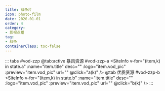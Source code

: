 ```yaml
---
title: 战争片
icon: photo-film
date: 2020-01-01
order: 4
category:
- 影视点播
tag:
- 战争
containerClass: toc-false
---
```


<ArtPlayer :src="state.src" :config="hlsConfig(state.p)" />

::: tabs #vod-zzp
@tab:active 暴风资源 #vod-zzp-a
<SiteInfo v-for="(item,k) in state.a" :name="item.title" desc="" :logo="item.vod_pic" :preview="item.vod_pic" url=""
  @click="a(k)" />
@tab 优质资源 #vod-zzp-b
<SiteInfo v-for="(item,k) in state.b" :name="item.title" desc="" :logo="item.vod_pic" :preview="item.vod_pic" url=""
  @click="b(k)" />
:::

<script setup>
  import { vod } from '@db'
  import { hlsConfig } from '@cps/artConst'
  import { useStorage } from '@vueuse/core'
  import { onMounted } from "vue";

  const state = useStorage(
    "vod-zzp",
    {
      src: "",
      a: [],
      b: [],
      p: []
    }
  )

  onMounted(async () => {
    state.value.a = (await vod.find({ "name": "bfzy-27" })).data
    state.value.b = (await vod.find({ "name": "yzzy-11" })).data
    a(0)
  });

  const a = (key) => {
    const { a } = state.value
    state.value.p = a
    state.value.src = a[key].url
  }
  const b = (key) => {
    const { b } = state.value
    state.value.p = b
    state.value.src = b[key].url
  }
</script>